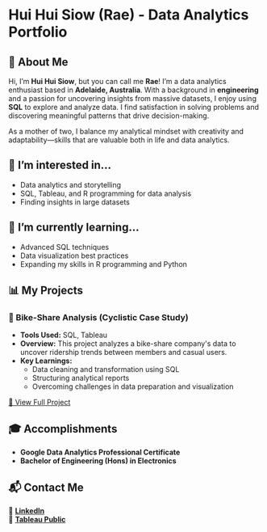 # Hui Hui Siow (Rae) - Data Analytics Portfolio

## 👋 About Me

Hi, I’m **Hui Hui Siow**, but you can call me **Rae**! I’m a data analytics enthusiast based in **Adelaide, Australia**. With a background in **engineering** and a passion for uncovering insights from massive datasets, I enjoy using **SQL** to explore and analyze data. I find satisfaction in solving problems and discovering meaningful patterns that drive decision-making.

As a mother of two, I balance my analytical mindset with creativity and adaptability—skills that are valuable both in life and data analytics.

## 👀 I’m interested in...
- Data analytics and storytelling
- SQL, Tableau, and R programming for data analysis
- Finding insights in large datasets

## 🌱 I’m currently learning...
- Advanced SQL techniques
- Data visualization best practices
- Expanding my skills in R programming and Python

## 📊 My Projects

### 🚴 Bike-Share Analysis (Cyclistic Case Study)
- **Tools Used:** SQL, Tableau  
- **Overview:** This project analyzes a bike-share company's data to uncover ridership trends between members and casual users.  
- **Key Learnings:**  
  - Data cleaning and transformation using SQL  
  - Structuring analytical reports  
  - Overcoming challenges in data preparation and visualization  

[🔗 View Full Project](https://github.com/GreenSaladLeaf/bike_share/blob/main/README.md) 

## 🎓 Accomplishments
- **Google Data Analytics Professional Certificate**  
- **Bachelor of Engineering (Hons) in Electronics**  

## 📬 Contact Me
📌 [**LinkedIn**](https://www.linkedin.com/in/rae-siow-59367663/)  
📌 [**Tableau Public**](https://public.tableau.com/app/profile/rae.siow/viz/BikeShare_17426202696680/Dashboard)  

